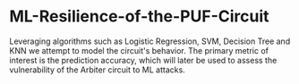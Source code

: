 # ML-Resilience-of-the-PUF-Circuit
Leveraging algorithms such as Logistic Regression, SVM, Decision Tree and KNN we attempt to model the circuit's behavior. The primary metric of interest is the prediction accuracy, which will later be used to assess the vulnerability of the Arbiter circuit to ML attacks.
